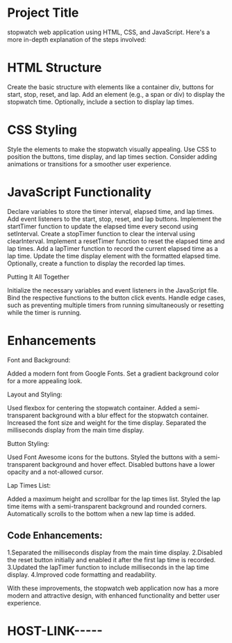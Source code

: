 # Project Title
 stopwatch web application using HTML, CSS, and JavaScript. Here's a more in-depth explanation of the steps involved:

 # HTML Structure

Create the basic structure with elements like a container div, buttons for start, stop, reset, and lap.
Add an element (e.g., a span or div) to display the stopwatch time.
Optionally, include a section to display lap times.


# CSS Styling

Style the elements to make the stopwatch visually appealing.
Use CSS to position the buttons, time display, and lap times section.
Consider adding animations or transitions for a smoother user experience.


 # JavaScript Functionality

Declare variables to store the timer interval, elapsed time, and lap times.
Add event listeners to the start, stop, reset, and lap buttons.
Implement the startTimer function to update the elapsed time every second using setInterval.
Create a stopTimer function to clear the interval using clearInterval.
Implement a resetTimer function to reset the elapsed time and lap times.
Add a lapTimer function to record the current elapsed time as a lap time.
Update the time display element with the formatted elapsed time.
Optionally, create a function to display the recorded lap times.


Putting It All Together

Initialize the necessary variables and event listeners in the JavaScript file.
Bind the respective functions to the button click events.
Handle edge cases, such as preventing multiple timers from running simultaneously or resetting while the timer is running.
  
  # Enhancements
 Font and Background:

Added a modern font from Google Fonts.
Set a gradient background color for a more appealing look.


Layout and Styling:

Used flexbox for centering the stopwatch container.
Added a semi-transparent background with a blur effect for the stopwatch container.
Increased the font size and weight for the time display.
Separated the milliseconds display from the main time display.


Button Styling:

Used Font Awesome icons for the buttons.
Styled the buttons with a semi-transparent background and hover effect.
Disabled buttons have a lower opacity and a not-allowed cursor.


Lap Times List:

Added a maximum height and scrollbar for the lap times list.
Styled the lap time items with a semi-transparent background and rounded corners.
Automatically scrolls to the bottom when a new lap time is added.


## Code Enhancements:

 1.Separated the milliseconds display from the main time display.
2.Disabled the reset button initially and enabled it after the first lap time is recorded.
3.Updated the lapTimer function to include milliseconds in the lap time display.
4.Improved code formatting and readability.



With these improvements, the stopwatch web application now has a more modern and attractive design, with enhanced functionality and better user experience.

# HOST-LINK-----
